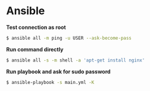 # Ansible

**Test connection as root**
```bash
$ ansible all -m ping -u USER --ask-become-pass
```

**Run command directly**
```bash
$ ansible all -s -m shell -a 'apt-get install nginx'
```

**Run playbook and ask for sudo password**
```bash
$ ansible-playbook -s main.yml -K
```
